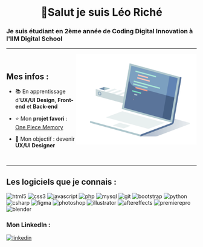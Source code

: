 <h1 align="center"> 👋Salut je suis Léo Riché </h1>

### Je suis étudiant en 2ème année de Coding Digital Innovation à l'IIM Digital School

<hr>

<img src="images/laptopCode.gif" height="240px" align="right">

<br>

## Mes infos :

- :books: En apprentissage d'**UX/UI Design**, **Front-end** et **Back-end**

- :star: Mon **projet favori** : [One Piece Memory](https://leo-riche.github.io/OnePieceMemory/)

- :dart: Mon objectif : devenir **UX/UI Designer**


<br>
<hr>

## Les logiciels que je connais :

<p align="left">
    <img alt="html5" height="40" src='https://cdn.jsdelivr.net/gh/devicons/devicon/icons/html5/html5-original.svg'>
    <img alt="css3" height="40" src='https://cdn.jsdelivr.net/gh/devicons/devicon/icons/css3/css3-original.svg'>
    <img alt="javascript" height="40" src='https://cdn.jsdelivr.net/gh/devicons/devicon/icons/javascript/javascript-original.svg'>
    <img alt="php" height="40" src='https://cdn.jsdelivr.net/gh/devicons/devicon/icons/php/php-original.svg'>
    <img alt="mysql" height="40" src='https://cdn.jsdelivr.net/gh/devicons/devicon/icons/mysql/mysql-original.svg'>
    <img alt="git" height="40" src='https://cdn.jsdelivr.net/gh/devicons/devicon/icons/git/git-original.svg'>
    <img alt="bootstrap" height="40" src='https://cdn.jsdelivr.net/gh/devicons/devicon/icons/bootstrap/bootstrap-original.svg'>
    <img alt="python" height="40" src='https://cdn.jsdelivr.net/gh/devicons/devicon/icons/python/python-original.svg'>
    <img alt="csharp" height="40" src='https://cdn.jsdelivr.net/gh/devicons/devicon/icons/csharp/csharp-original.svg'>
    <img alt="figma" height="40" src='https://cdn.jsdelivr.net/gh/devicons/devicon/icons/figma/figma-original.svg'>
    <img alt="photoshop" height="40" src='https://cdn.jsdelivr.net/gh/devicons/devicon/icons/photoshop/photoshop-plain.svg'>
    <img alt="illustrator" height="40" src='https://cdn.jsdelivr.net/gh/devicons/devicon/icons/illustrator/illustrator-plain.svg'>
    <img alt="aftereffects" height="40" src='https://cdn.jsdelivr.net/gh/devicons/devicon/icons/aftereffects/aftereffects-plain.svg'>
    <img alt="premierepro" height="40" src='https://cdn.jsdelivr.net/gh/devicons/devicon/icons/premierepro/premierepro-plain.svg'>
    <img alt="blender" height="40" src='https://cdn.jsdelivr.net/gh/devicons/devicon/icons/blender/blender-original.svg'>
</p>

### Mon LinkedIn :  
<p>
    <a href="https://www.linkedin.com/in/léo-riché-83858324b/">
    <img alt="linkedin" height="40" width="40" src='https://cdn.jsdelivr.net/gh/devicons/devicon/icons/linkedin/linkedin-original.svg'></a>
</p>